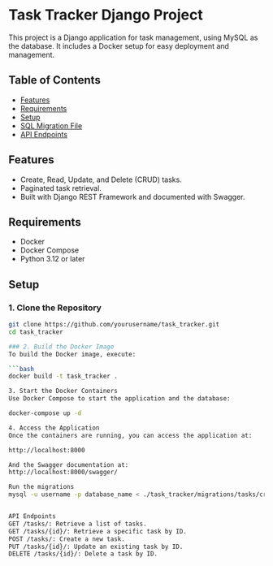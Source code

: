 # Task Tracker Django Project

This project is a Django application for task management, using MySQL as the database. It includes a Docker setup for easy deployment and management.

## Table of Contents
- [Features](#features)
- [Requirements](#requirements)
- [Setup](#setup)
- [SQL Migration File](#sql-migration-file)
- [API Endpoints](#api-endpoints)


## Features
- Create, Read, Update, and Delete (CRUD) tasks.
- Paginated task retrieval.
- Built with Django REST Framework and documented with Swagger.

## Requirements
- Docker
- Docker Compose
- Python 3.12 or later

## Setup

### 1. Clone the Repository
```bash
git clone https://github.com/yourusername/task_tracker.git
cd task_tracker

### 2. Build the Docker Image
To build the Docker image, execute:

```bash
docker build -t task_tracker .

3. Start the Docker Containers
Use Docker Compose to start the application and the database:

docker-compose up -d

4. Access the Application
Once the containers are running, you can access the application at:

http://localhost:8000

And the Swagger documentation at:
http://localhost:8000/swagger/

Run the migrations
mysql -u username -p database_name < ./task_tracker/migrations/tasks/create_tasks_table.sql


API Endpoints
GET /tasks/: Retrieve a list of tasks.
GET /tasks/{id}/: Retrieve a specific task by ID.
POST /tasks/: Create a new task.
PUT /tasks/{id}/: Update an existing task by ID.
DELETE /tasks/{id}/: Delete a task by ID.

